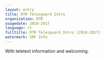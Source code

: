 ```yaml
---
layout: entry
title: RTR Telesguard Intro
organization: RTR
usagedate: 2010-2017
language: rt
fulltitle: RTR Telesguard Intro (2010-2017)
watermark: SRF Info
---
```

With teletext information and welcoming.